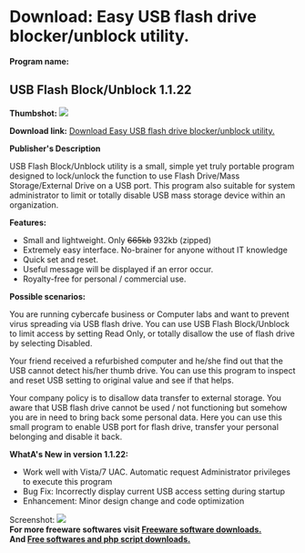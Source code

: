# Download: Easy USB flash drive blocker/unblock utility.

**Program name:**

## USB Flash Block/Unblock 1.1.22

  
**Thumbshot:** ![](http://www.freewarefiles.com/screenshot/usbflshunblock_md.jpg)   
  
**Download link:** [Download Easy USB flash drive blocker/unblock utility.](http://freesoftwares.boysofts.com/USB-Flash-Block-Unblock_program_66453.html)  
  


**Publisher's Description**  
  


USB Flash Block/Unblock utility is a small, simple yet truly portable program designed to lock/unlock the function to use Flash Drive/Mass Storage/External Drive on a USB port. This program also suitable for system administrator to limit or totally disable USB mass storage device within an organization. 

**Features:**

  * Small and lightweight. Only <strike>665kb</strike> 932kb (zipped) 
  * Extremely easy interface. No-brainer for anyone without IT knowledge 
  * Quick set and reset. 
  * Useful message will be displayed if an error occur. 
  * Royalty-free for personal / commercial use. 

**Possible scenarios:**

You are running cybercafe business or Computer labs and want to prevent virus spreading via USB flash drive. You can use USB Flash Block/Unblock to limit access by setting Read Only, or totally disallow the use of flash drive by selecting Disabled.

Your friend received a refurbished computer and he/she find out that the USB cannot detect his/her thumb drive. You can use this program to inspect and reset USB setting to original value and see if that helps. 

Your company policy is to disallow data transfer to external storage. You aware that USB flash drive cannot be used / not functioning but somehow you are in need to bring back some personal data. Here you can use this small program to enable USB port for flash drive, transfer your personal belonging and disable it back. 

**WhatA's New in version 1.1.22:**

  * Work well with Vista/7 UAC. Automatic request Administrator privileges to execute this program
  * Bug Fix: Incorrectly display current USB access setting during startup
  * Enhancement: Minor design change and code optimization

  
  
Screenshot: ![](http://www.freewarefiles.com/screenshot/usbflshunblock.jpg)   
**For more freeware softwares visit [Freeware software downloads.](http://freesoftwares.boysofts.com/)**   
**And [Free softwares and php script downloads.](http://www.boysofts.com/)**
